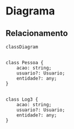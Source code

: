 # Diagrama

## Relacionamento

```mermaid
classDiagram


class Pessoa {
    acao: string;
    usuario?: Usuario;
    entidade?: any;
}


class Log3 {
    acao: string;
    usuario?: Usuario;
    entidade?: any;
}

```
